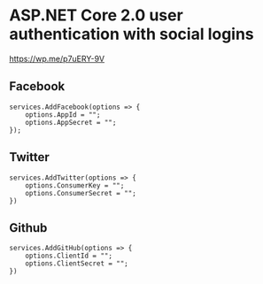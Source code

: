 # ASP.NET Core 2.0 user authentication with social logins
https://wp.me/p7uERY-9V

## Facebook
```
services.AddFacebook(options => {
    options.AppId = "";
    options.AppSecret = "";
});
```
## Twitter
```
services.AddTwitter(options => {
    options.ConsumerKey = "";
    options.ConsumerSecret = "";
})
```
## Github
```
services.AddGitHub(options => {
    options.ClientId = "";
    options.ClientSecret = "";
})
```
